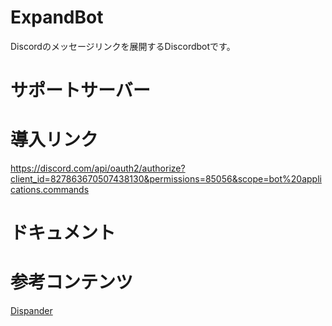 # ExpandBot
Discordのメッセージリンクを展開するDiscordbotです。  
# サポートサーバー

# 導入リンク
https://discord.com/api/oauth2/authorize?client_id=827863670507438130&permissions=85056&scope=bot%20applications.commands
# ドキュメント

# 参考コンテンツ
[Dispander](https://github.com/DiscordBotPortalJP/dispander)
